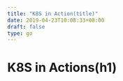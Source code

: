 ```yaml
---
title: "K8S in Action(title)"
date: 2019-04-23T10:08:33+08:00
draft: false
type: go
---
```


# K8S in Actions(h1)


